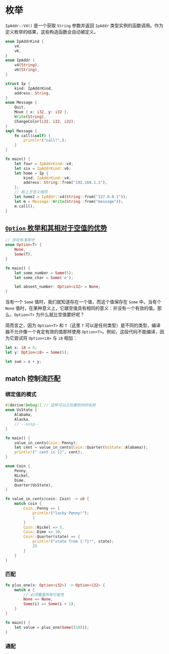 # 枚举

`IpAddr::V4()` 是一个获取 `String` 参数并返回 `IpAddr` 类型实例的函数调用。作为定义枚举的结果，这些构造函数会自动被定义。

```rust
enum IpAddrKind {
    v4,
    v6,
}
enum IpAddr {
    v4(String),
    v6(String),
}

struct Ip {
    kind: IpAddrKind,
    address: String,
}
enum Message {
    Quit,
    Move { x: i32, y: i32 },
    Write(String),
    ChangeColor(i32, i32, i32),
}
impl Message {
    fn call(&self) {
        println!("call!",);
    }
}

fn main() {
    let four = IpAddrKind::v4;
    let six = IpAddrKind::v6;
    let home = Ip {
        kind: IpAddrKind::v4,
        address: String::from("192.168.1.1"),
    };
    // 和上方含义相同
    let home2 = IpAddr::v4(String::from("127.0.0.1"));
    let m = Message::Write(String::from("message"));
    m.call();
}

```

## [`Option` 枚举和其相对于空值的优势](https://kaisery.github.io/trpl-zh-cn/ch06-01-defining-an-enum.html#option-枚举和其相对于空值的优势)

```rust
// 存在标准库中
enum Option<T> {
    None,
    Some(T),
}
```

```rust
fn main() {
    let some_number = Some(5);
    let some_char = Some('e');

    let absent_number: Option<i32> = None;
}
```

当有一个 `Some` 值时，我们就知道存在一个值，而这个值保存在 `Some` 中。当有个 `None` 值时，在某种意义上，它跟空值具有相同的意义：并没有一个有效的值。那么，`Option<T>` 为什么就比空值要好呢？

简而言之，因为 `Option<T>` 和 `T`（这里 `T` 可以是任何类型）是不同的类型，编译器不允许像一个肯定有效的值那样使用 `Option<T>`。例如，这段代码不能编译，因为它尝试将 `Option<i8>` 与 `i8` 相加：

```rust
let x: i8 = 5;
let y: Option<i8> = Some(5);

let sum = x + y;
```

## match 控制流匹配

### 绑定值的模式

```rust
#[derive(Debug)] // 这样可以立刻看到州的名称
enum UsState {
    Alabama,
    Alaska,
    // --snip--
}

fn main() {
    value_in_cents(Coin::Penny);
    let cent = value_in_cents(Coin::Quarter(UsState::Alabama));
    println!(" cent is {}", cent);
}

enum Coin {
    Penny,
    Nickel,
    Dime,
    Quarter(UsState),
}

fn value_in_cents(coin: Coin) -> u8 {
    match coin {
        Coin::Penny => {
            println!("lucky Penny!");
            1
        }
        Coin::Nickel => 5,
        Coin::Dime => 10,
        Coin::Quarter(state) => {
            println!("state from {:?}!", state);
            25
        }
    }
}
```

### 匹配

```rust
fn plus_one(x: Option<i32>) -> Option<i32> {
    match x {
        // 必须覆盖所有可能性
        None => None,
        Some(i) => Some(i + 1),
    }
}

fn main() {
    let value = plus_one(Some((10)));
}

```

### 通配

```rust
```

